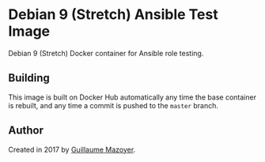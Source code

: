 # Debian 9 (Stretch) Ansible Test Image

Debian 9 (Stretch) Docker container for Ansible role testing.

## Building

This image is built on Docker Hub automatically any time the base container
is rebuilt, and any time a commit is pushed to the `master` branch.

## Author

Created in 2017 by [Guillaume Mazoyer](https://respawner.fr).
